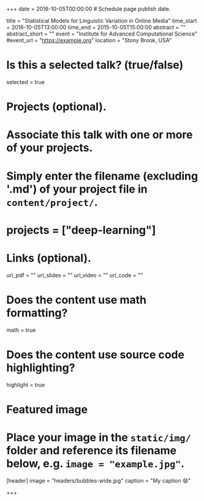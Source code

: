 +++
date = 2016-10-05T00:00:00  # Schedule page publish date.

title = "Statistical Models for Linguistic Variation in Online Media"
time_start = 2016-10-05T13:00:00
time_end = 2015-10-05T15:00:00
abstract = ""
abstract_short = ""
event = "Institute for Advanced Computational Science"
#event_url = "https://example.org"
location = "Stony Brook, USA"

# Is this a selected talk? (true/false)
selected = true

# Projects (optional).
#   Associate this talk with one or more of your projects.
#   Simply enter the filename (excluding '.md') of your project file in `content/project/`.
# projects = ["deep-learning"]

# Links (optional).
url_pdf = ""
url_slides = ""
url_video = ""
url_code = ""

# Does the content use math formatting?
math = true

# Does the content use source code highlighting?
highlight = true

# Featured image
# Place your image in the `static/img/` folder and reference its filename below, e.g. `image = "example.jpg"`.
[header]
image = "headers/bubbles-wide.jpg"
caption = "My caption :smile:"

+++
